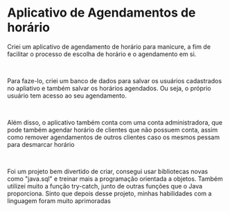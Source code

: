 <h1>Aplicativo de Agendamentos de horário</h1>
<p>Criei um aplicativo de agendamento de horário para manicure, a fim de facilitar
o processo de escolha de horário e o agendamento em si.</p>
<br>
<p>Para faze-lo, criei um banco de dados para salvar os usuários cadastrados no apliativo
e também salvar os horários agendados. Ou seja, o próprio usuário tem acesso ao seu agendamento.</p>
<br>
<p>Além disso, o aplicativo também conta com uma conta administradora, que pode também agendar horário de clientes
que não possuem conta, assim como remover agendamentos de outros clientes caso os mesmos pessam para desmarcar horário</p>
<br>
<p>Foi um projeto bem divertido de criar, consegui usar bibliotecas novas como "java.sql" e treinar mais a programação
orientada a objetos. Também utilizei muito a função try-catch, junto de outras funções que o Java proporciona. 
Sinto que depois desse projeto, minhas habilidades com a linguagem foram muito aprimoradas</p>
